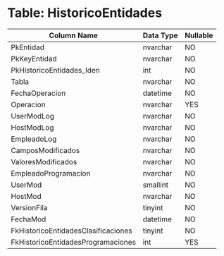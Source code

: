 # Table: HistoricoEntidades

| Column Name | Data Type | Nullable |
|-------------|-----------|----------|
| PkEntidad | nvarchar | NO |
| PkKeyEntidad | nvarchar | NO |
| PkHistoricoEntidades_Iden | int | NO |
| Tabla | nvarchar | NO |
| FechaOperacion | datetime | NO |
| Operacion | nvarchar | YES |
| UserModLog | nvarchar | NO |
| HostModLog | nvarchar | NO |
| EmpleadoLog | nvarchar | NO |
| CamposModificados | nvarchar | NO |
| ValoresModificados | nvarchar | NO |
| EmpleadoProgramacion | nvarchar | NO |
| UserMod | smallint | NO |
| HostMod | nvarchar | NO |
| VersionFila | tinyint | NO |
| FechaMod | datetime | NO |
| FkHistoricoEntidadesClasificaciones | tinyint | NO |
| FkHistoricoEntidadesProgramaciones | int | YES |
